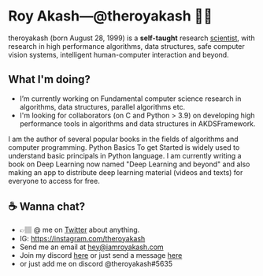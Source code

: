 # Roy Akash&mdash;@theroyakash 👋🏽

theroyakash (born August 28, 1999) is a **self-taught** research [scientist](https://g.co/kgs/zzwfzC), with research in high performance algorithms, data structures, safe computer vision systems, intelligent human-computer interaction and beyond.

## What I'm doing?
- I’m currently working on Fundamental computer science research in algorithms, data structures, parallel algorithms etc.
- I'm looking for collaborators (on C and Python > 3.9) on developing high performance tools in algorithms and data structures in AKDSFramework.

I am the author of several popular books in the fields of algorithms and computer programming. Python Basics To get Started is widely used to understand basic principals in Python language. I am currently writing a book on Deep Learning now named "Deep Learning and beyond" and also making an app to distribute deep learning material (videos and texts) for everyone to access for free.

## ☕️ Wanna chat?
- 👉🏽 @ me on [Twitter](https://twitter.com/theroyakash) about anything.<br>
- IG: https://instagram.com/theroyakash<br>
- Send me an email at [hey@iamroyakash.com](mailto:hey@iamroyakash.com)
- Join my discord [here](https://discord.gg/TXQyQYa) or just send a message [here](https://www.iamroyakash.com/contact)
- or just add me on discord @theroyakash#5635
